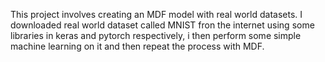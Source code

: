 This project involves creating an MDF model with real world datasets. I downloaded real world dataset called MNIST fron the internet using some libraries in keras and pytorch respectively, i then perform some simple machine learning on it and then repeat the process with MDF.

